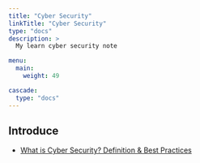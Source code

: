 ```yaml
---
title: "Cyber Security"
linkTitle: "Cyber Security"
type: "docs"
description: >
  My learn cyber security note

menu:
  main:
    weight: 49

cascade:
  type: "docs"
---
```


## Introduce

- [What is Cyber Security? Definition & Best Practices](https://www.itgovernance.co.uk/what-is-cybersecurity)

